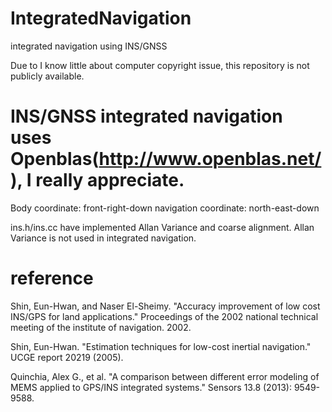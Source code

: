 # IntegratedNavigation
integrated navigation using INS/GNSS

Due to I know little about computer copyright issue, this repository is not publicly available.

# INS/GNSS integrated navigation uses Openblas(http://www.openblas.net/), I really appreciate.

Body coordinate: front-right-down
navigation coordinate: north-east-down

ins.h/ins.cc have implemented Allan Variance and coarse alignment. Allan Variance is not used in integrated navigation.

# reference
Shin, Eun-Hwan, and Naser El-Sheimy. "Accuracy improvement of low cost INS/GPS for land applications." Proceedings of the 2002 national technical meeting of the institute of navigation. 2002.

Shin, Eun-Hwan. "Estimation techniques for low-cost inertial navigation." UCGE report 20219 (2005).

Quinchia, Alex G., et al. "A comparison between different error modeling of MEMS applied to GPS/INS integrated systems." Sensors 13.8 (2013): 9549-9588.

